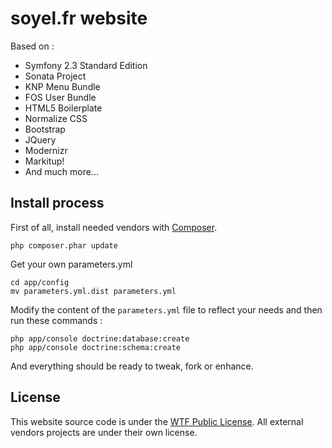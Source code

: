# soyel.fr website

Based on :

* Symfony 2.3 Standard Edition
* Sonata Project
* KNP Menu Bundle
* FOS User Bundle
* HTML5 Boilerplate
* Normalize CSS
* Bootstrap
* JQuery
* Modernizr
* Markitup!
* And much more...

## Install process

First of all, install needed vendors with [Composer](http://getcomposer.org/).

    php composer.phar update

Get your own parameters.yml

    cd app/config
    mv parameters.yml.dist parameters.yml

Modify the content of the `parameters.yml` file to reflect your needs and then
run these commands :

    php app/console doctrine:database:create
	php app/console doctrine:schema:create

And everything should be ready to tweak, fork or enhance.

## License

This website source code is under the [WTF Public License][2]. All external
vendors projects are under their own license.

[1]: http://getcomposer.org/
[2]: https://github.com/soyel/soyel.fr/blob/master/LICENSE